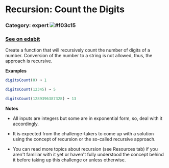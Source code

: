 # Recursion: Count the Digits
### **Category: expert** ![#f03c15](https://via.placeholder.com/18/db2828/FFFFFF?text=E)
### [See on edabit](https://edabit.com/challenge/uL2Hi8Aj3FDgW9F7q)

Create a function that will recursively count the number of digits of a number. Conversion of the number to a string is not allowed, thus, the approach is recursive.

**Examples**
```javascript
digitsCount(0) ➞ 1

digitsCount(12345) ➞ 5

digitsCount(1289396387328) ➞ 13
```

**Notes**

- All inputs are integers but some are in exponential form, so, deal with it accordingly.

- It is expected from the challenge-takers to come up with a solution using the concept of recursion or the so-called recursive approach.

- You can read more topics about recursion (see Resources tab) if you aren't familiar with it yet or haven't fully understood the concept behind it before taking up this challenge or unless otherwise.
